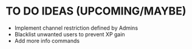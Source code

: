 # TO DO IDEAS (UPCOMING/MAYBE)

- Implement channel restriction defined by Admins
- Blacklist unwanted users to prevent XP gain
- Add more info commands
